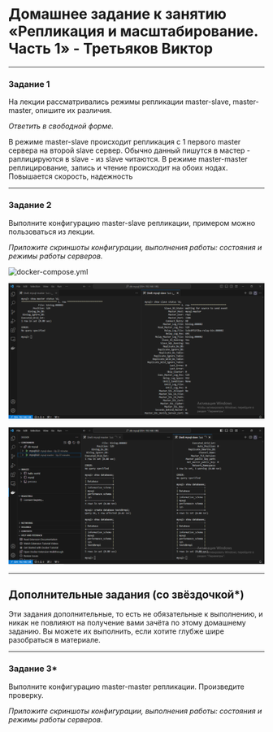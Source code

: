 # Домашнее задание к занятию «Репликация и масштабирование. Часть 1» - Третьяков Виктор

---

### Задание 1

На лекции рассматривались режимы репликации master-slave, master-master, опишите их различия.

*Ответить в свободной форме.*

В режиме master-slave происходит репликация с 1 первого master сервера на второй slave сервер. Обычно данный пишутся в мастер - раплицируются в slave - из slave читаются. В режиме master-master реплицирование, запись и чтение происходит на обоих нодах. Повышается скорость, надежность

---

### Задание 2

Выполните конфигурацию master-slave репликации, примером можно пользоваться из лекции.

*Приложите скриншоты конфигурации, выполнения работы: состояния и режимы работы серверов.*

![docker-compose.yml](/sbd/12.5_replic/db-mysql/docker-compose.yml)

![screen1](/sbd/12.5_replic/task2_1.png)

![screen2](/sbd/12.5_replic/task2_2.png)


---

## Дополнительные задания (со звёздочкой*)
Эти задания дополнительные, то есть не обязательные к выполнению, и никак не повлияют на получение вами зачёта по этому домашнему заданию. Вы можете их выполнить, если хотите глубже шире разобраться в материале.

---

### Задание 3* 

Выполните конфигурацию master-master репликации. Произведите проверку.

*Приложите скриншоты конфигурации, выполнения работы: состояния и режимы работы серверов.*